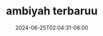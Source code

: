 --- 
title: "ambiyah terbaruu"
description: "streaming bokep ambiyah terbaruu instagram    "
date: 2024-06-25T02:04:31-08:00
file_code: "60dfrsmptedb"
draft: false
cover: "bshtt2nkmwiv51m0.jpg"
tags: ["ambiyah", "terbaruu", "bokep-indo", "bokep-viral", "bokep-ig"]
length: 659
fld_id: "1483132"
foldername: "Ambiyah update"
categories: ["Ambiyah update"]
views: 0
---